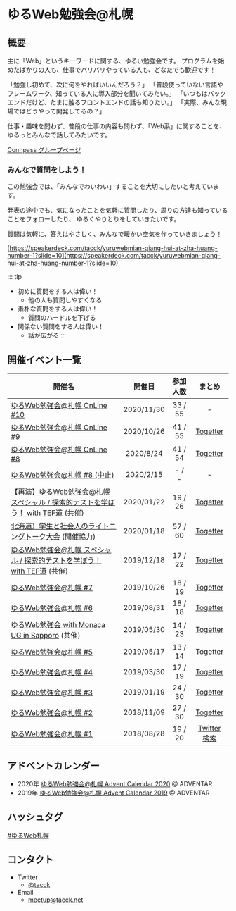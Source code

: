 # ゆるWeb勉強会@札幌

## 概要

主に「Web」というキーワードに関する、ゆるい勉強会です。
プログラムを始めたばかりの人も、仕事でバリバリやっている人も、どなたでも歓迎です！

「勉強し初めて、次に何をやればいいんだろう？」 「普段使っていない言語やフレームワーク、知っている人に導入部分を聞いてみたい。」 「いつもはバックエンドだけど、たまに触るフロントエンドの話も知りたい。」 「実際、みんな現場ではどうやって開発してるの？」

仕事・趣味を問わず、普段の仕事の内容も問わず、「Web系」に関することを、ゆるっとみんなで話してみたいです。

[Connpass グループページ](https://mild-web-sap.connpass.com/)

### みんなで質問をしよう！

この勉強会では、「みんなでわいわい」することを大切にしたいと考えています。

発表の途中でも、気になったことを気軽に質問したり、周りの方達も知っていることをフォローしたり、 ゆるくやりとりをしていきたいです。

質問は気軽に、答えはやさしく、みんなで暖かい空気を作っていきましょう！

[https://speakerdeck.com/tacck/yuruwebmian-qiang-hui-at-zha-huang-number-1?slide=10](https://speakerdeck.com/tacck/yuruwebmian-qiang-hui-at-zha-huang-number-1?slide=10)

::: tip
* 初めに質問をする人は偉い！
    * 他の人も質問しやすくなる
* 素朴な質問をする人は偉い！
    * 質問のハードルを下げる
* 関係ない質問をする人は偉い！
    * 話が広がる
:::

## 開催イベント一覧

| 開催名 | 開催日 | 参加人数 | まとめ |
| --- | :---: | :---: | :---: |
| [ゆるWeb勉強会@札幌 OnLine #10](https://mild-web-sap.connpass.com/event/193518/) | 2020/11/30 | 33 / 55 | - |
| [ゆるWeb勉強会@札幌 OnLine #9](https://mild-web-sap.connpass.com/event/192074/) | 2020/10/26 | 41 / 55 | [Togetter](https://togetter.com/li/1614945) |
| [ゆるWeb勉強会@札幌 OnLine #8](https://mild-web-sap.connpass.com/event/185835/) | 2020/8/24 | 41 / 54 | [Togetter](https://togetter.com/li/1582042) |
| [ゆるWeb勉強会@札幌 #8 (中止)](https://mild-web-sap.connpass.com/event/164107/) | 2020/2/15 | - / - | - |
| [【再演】ゆるWeb勉強会@札幌 スペシャル / 探索的テストを学ぼう！ with TEF道](https://mild-web-sap.connpass.com/event/157594/) (共催) | 2020/01/22 | 19 / 26 | [Togetter](https://togetter.com/li/1459243) |
| [北海道）学生と社会人のライトニングトーク大会](https://connpass.com/event/157248/) (開催協力) | 2020/01/18 | 57 / 60 | [Togetter](https://togetter.com/li/1457749) |
| [ゆるWeb勉強会@札幌 スペシャル / 探索的テストを学ぼう！ with TEF道](https://mild-web-sap.connpass.com/event/155043/) (共催) | 2019/12/18 | 17 / 22 | [Togetter](https://togetter.com/li/1444595) |
| [ゆるWeb勉強会@札幌 #7](https://mild-web-sap.connpass.com/event/147756/) | 2019/10/26 | 18 / 19 | [Togetter](https://togetter.com/li/1398681) |
| [ゆるWeb勉強会@札幌 #6](https://mild-web-sap.connpass.com/event/132036/) | 2019/08/31 | 18 / 18 | [Togetter](https://togetter.com/li/1398681) |
| [ゆるWeb勉強会 with Monaca UG in Sapporo](https://monacaug.connpass.com/event/130871/) (共催) | 2019/05/30 | 14 / 23 | [Togetter](https://togetter.com/li/1362088) |
| [ゆるWeb勉強会@札幌 #5](https://mild-web-sap.connpass.com/event/128925/) | 2019/05/17 | 13 / 14 | [Togetter](https://togetter.com/li/1356390) |
| [ゆるWeb勉強会@札幌 #4](https://mild-web-sap.connpass.com/event/123137/) | 2019/03/30 | 17 / 19 | [Togetter](https://togetter.com/li/1333299) |
| [ゆるWeb勉強会@札幌 #3](https://mild-web-sap.connpass.com/event/111867/) | 2019/01/19 | 24 / 30 | [Togetter](https://togetter.com/li/1310830) |
| [ゆるWeb勉強会@札幌 #2](https://mild-web-sap.connpass.com/event/104300/) | 2018/11/09 | 27 / 30 | [Togetter](https://togetter.com/li/1287141) |
| [ゆるWeb勉強会@札幌 #1](https://mild-web-sap.connpass.com/event/95075/) | 2018/08/28 | 19 / 20 | [Twitter 検索](https://twitter.com/search?q=%23%E3%82%86%E3%82%8BWeb%E6%9C%AD%E5%B9%8C%20since%3A2018-08-27%20until%3A2018-08-29&src=typed_query&f=live) |

## アドベントカレンダー

* 2020年 [ゆるWeb勉強会@札幌 Advent Calendar 2020](https://adventar.org/calendars/5068) @ ADVENTAR
* 2019年 [ゆるWeb勉強会@札幌 Advent Calendar 2019](https://adventar.org/calendars/4273) @ ADVENTAR

## ハッシュタグ

[#ゆるWeb札幌](https://twitter.com/search?q=%23%E3%82%86%E3%82%8BWeb%E6%9C%AD%E5%B9%8C)


## コンタクト

* Twitter
  * [@tacck](https://twitter.com/tacck)
* Email
  * [meetup@tacck.net](mailto:meetup@tacck.net)
